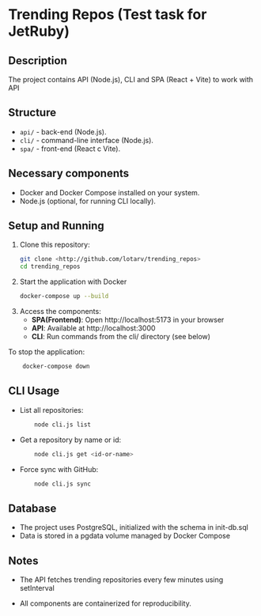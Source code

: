 # Trending Repos (Test task for JetRuby)

## Description
The project contains API (Node.js), CLI and SPA (React + Vite) to work with API

## Structure
- `api/` - back-end (Node.js).
- `cli/` - command-line interface (Node.js).
- `spa/` - front-end (React с Vite).

## Necessary components
- Docker and Docker Compose installed on your system.
- Node.js (optional, for running CLI locally).

## Setup and Running
1. Clone this repository:
    ```bash
    git clone <http://github.com/lotarv/trending_repos>
    cd trending_repos
    ```
2. Start the application with Docker
    ```bash
    docker-compose up --build
    ```
3. Access the components:
    - **SPA(Frontend)**: Open http://localhost:5173 in your browser
    - **API**: Available at http://localhost:3000
    - **CLI**: Run commands from the cli/ directory (see below)

To stop the application:
```bash
    docker-compose down
``` 

## CLI Usage

- List all repositories:
    ```bash
        node cli.js list 
    ```
- Get a repository by name or id:
    ```bash
        node cli.js get <id-or-name> 
    ```
- Force sync with GitHub:
    ```bash
        node cli.js sync
    ```
## Database

- The project uses PostgreSQL, initialized with the schema in init-db.sql
- Data is stored in a pgdata volume managed by Docker Compose

## Notes

- The API fetches trending repositories every few minutes using setInterval

- All components are containerized for reproducibility.